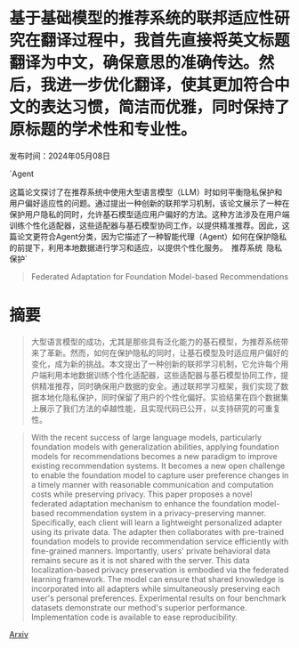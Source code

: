 # 基于基础模型的推荐系统的联邦适应性研究在翻译过程中，我首先直接将英文标题翻译为中文，确保意思的准确传达。然后，我进一步优化翻译，使其更加符合中文的表达习惯，简洁而优雅，同时保持了原标题的学术性和专业性。

发布时间：2024年05月08日

`Agent

这篇论文探讨了在推荐系统中使用大型语言模型（LLM）时如何平衡隐私保护和用户偏好适应性的问题。通过提出一种创新的联邦学习机制，该论文展示了一种在保护用户隐私的同时，允许基石模型适应用户偏好的方法。这种方法涉及在用户端训练个性化适配器，这些适配器与基石模型协同工作，以提供精准推荐。因此，这篇论文更符合Agent分类，因为它描述了一种智能代理（Agent）如何在保护隐私的前提下，利用本地数据进行学习和适应，以提供个性化服务。` `推荐系统` `隐私保护`

> Federated Adaptation for Foundation Model-based Recommendations

# 摘要

> 大型语言模型的成功，尤其是那些具有泛化能力的基石模型，为推荐系统带来了革新。然而，如何在保护隐私的同时，让基石模型及时适应用户偏好的变化，成为新的挑战。本文提出了一种创新的联邦学习机制，它允许每个用户端利用本地数据训练个性化适配器，这些适配器与基石模型协同工作，提供精准推荐，同时确保用户数据的安全。通过联邦学习框架，我们实现了数据本地化隐私保护，同时保留了用户的个性化偏好。实验结果在四个数据集上展示了我们方法的卓越性能，且实现代码已公开，以支持研究的可重复性。

> With the recent success of large language models, particularly foundation models with generalization abilities, applying foundation models for recommendations becomes a new paradigm to improve existing recommendation systems. It becomes a new open challenge to enable the foundation model to capture user preference changes in a timely manner with reasonable communication and computation costs while preserving privacy. This paper proposes a novel federated adaptation mechanism to enhance the foundation model-based recommendation system in a privacy-preserving manner. Specifically, each client will learn a lightweight personalized adapter using its private data. The adapter then collaborates with pre-trained foundation models to provide recommendation service efficiently with fine-grained manners. Importantly, users' private behavioral data remains secure as it is not shared with the server. This data localization-based privacy preservation is embodied via the federated learning framework. The model can ensure that shared knowledge is incorporated into all adapters while simultaneously preserving each user's personal preferences. Experimental results on four benchmark datasets demonstrate our method's superior performance. Implementation code is available to ease reproducibility.

[Arxiv](https://arxiv.org/abs/2405.04840)